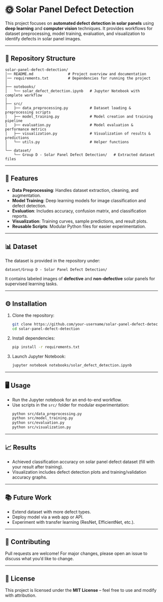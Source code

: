 # 🌞 Solar Panel Defect Detection

This project focuses on **automated defect detection in solar panels** using **deep learning** and **computer vision** techniques. It provides workflows for dataset preprocessing, model training, evaluation, and visualization to identify defects in solar panel images.

---

## 📂 Repository Structure

```
solar-panel-defect-detection/
│── README.md                # Project overview and documentation
│── requirements.txt         # Dependencies for running the project
│
├── notebooks/
│   └── solar_defect_detection.ipynb   # Jupyter Notebook with complete workflow
│
├── src/
│   ├── data_preprocessing.py          # Dataset loading & preprocessing scripts
│   ├── model_training.py              # Model creation and training pipeline
│   ├── evaluation.py                  # Model evaluation & performance metrics
│   ├── visualization.py               # Visualization of results & predictions
│   └── utils.py                       # Helper functions
│
└── dataset/
    └── Group D - Solar Panel Defect Detection/   # Extracted dataset files
```

---

## 🚀 Features
- **Data Preprocessing**: Handles dataset extraction, cleaning, and augmentation.  
- **Model Training**: Deep learning models for image classification and defect detection.  
- **Evaluation**: Includes accuracy, confusion matrix, and classification reports.  
- **Visualization**: Training curves, sample predictions, and result plots.  
- **Reusable Scripts**: Modular Python files for easier experimentation.

---

## 📊 Dataset
The dataset is provided in the repository under:  
```
dataset/Group D - Solar Panel Defect Detection/
```
It contains labeled images of **defective** and **non-defective** solar panels for supervised learning tasks.

---

## ⚙️ Installation

1. Clone the repository:
   ```bash
   git clone https://github.com/your-username/solar-panel-defect-detection.git
   cd solar-panel-defect-detection
   ```

2. Install dependencies:
   ```bash
   pip install -r requirements.txt
   ```

3. Launch Jupyter Notebook:
   ```bash
   jupyter notebook notebooks/solar_defect_detection.ipynb
   ```

---

## 🖥️ Usage

- Run the Jupyter notebook for an end-to-end workflow.  
- Use scripts in the `src/` folder for modular experimentation:
  ```bash
  python src/data_preprocessing.py
  python src/model_training.py
  python src/evaluation.py
  python src/visualization.py
  ```

---

## 📈 Results
- Achieved classification accuracy on solar panel defect dataset (fill with your result after training).  
- Visualization includes defect detection plots and training/validation accuracy graphs.  

---

## 📚 Future Work
- Extend dataset with more defect types.  
- Deploy model via a web app or API.  
- Experiment with transfer learning (ResNet, EfficientNet, etc.).  

---

## 🤝 Contributing
Pull requests are welcome! For major changes, please open an issue to discuss what you’d like to change.

---

## 📜 License
This project is licensed under the **MIT License** – feel free to use and modify with attribution.
